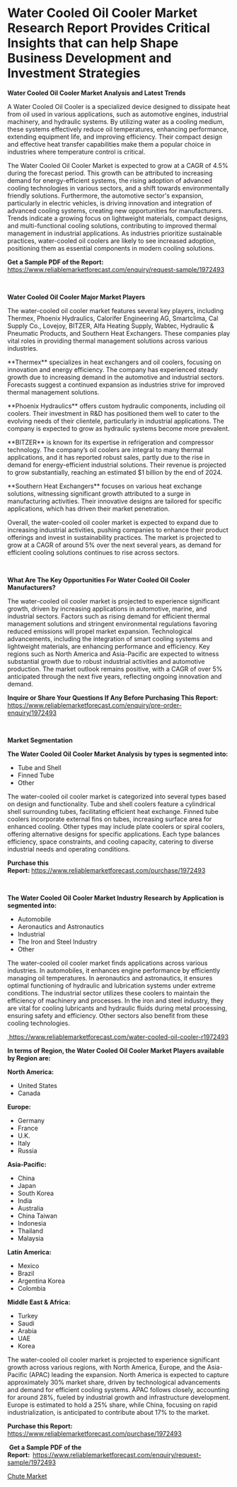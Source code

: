 <p><h1>Water Cooled Oil Cooler Market Research Report Provides Critical Insights that can help Shape Business Development and Investment Strategies</h1></p><p><strong>Water Cooled Oil Cooler Market Analysis and Latest Trends</strong></p>
<p><p>A Water Cooled Oil Cooler is a specialized device designed to dissipate heat from oil used in various applications, such as automotive engines, industrial machinery, and hydraulic systems. By utilizing water as a cooling medium, these systems effectively reduce oil temperatures, enhancing performance, extending equipment life, and improving efficiency. Their compact design and effective heat transfer capabilities make them a popular choice in industries where temperature control is critical.</p><p>The Water Cooled Oil Cooler Market is expected to grow at a CAGR of 4.5% during the forecast period. This growth can be attributed to increasing demand for energy-efficient systems, the rising adoption of advanced cooling technologies in various sectors, and a shift towards environmentally friendly solutions. Furthermore, the automotive sector's expansion, particularly in electric vehicles, is driving innovation and integration of advanced cooling systems, creating new opportunities for manufacturers. Trends indicate a growing focus on lightweight materials, compact designs, and multi-functional cooling solutions, contributing to improved thermal management in industrial applications. As industries prioritize sustainable practices, water-cooled oil coolers are likely to see increased adoption, positioning them as essential components in modern cooling solutions.</p></p>
<p><strong>Get a Sample PDF of the Report:&nbsp;</strong> <a href="https://www.reliablemarketforecast.com/enquiry/request-sample/1972493?utm_campaign=2518&utm_medium=2&utm_source=Github&utm_content=ia&utm_term=20022025&utm_id=water-cooled-oil-cooler">https://www.reliablemarketforecast.com/enquiry/request-sample/1972493</a></p>
<p>&nbsp;</p>
<p><strong>Water Cooled Oil Cooler Major Market Players</strong></p>
<p><p>The water-cooled oil cooler market features several key players, including Thermex, Phoenix Hydraulics, Calorifer Engineering AG, Smartclima, Cal Supply Co., Lovejoy, BITZER, Alfa Heating Supply, Wabtec, Hydraulic & Pneumatic Products, and Southern Heat Exchangers. These companies play vital roles in providing thermal management solutions across various industries.</p><p>**Thermex** specializes in heat exchangers and oil coolers, focusing on innovation and energy efficiency. The company has experienced steady growth due to increasing demand in the automotive and industrial sectors. Forecasts suggest a continued expansion as industries strive for improved thermal management solutions.</p><p>**Phoenix Hydraulics** offers custom hydraulic components, including oil coolers. Their investment in R&D has positioned them well to cater to the evolving needs of their clientele, particularly in industrial applications. The company is expected to grow as hydraulic systems become more prevalent.</p><p>**BITZER** is known for its expertise in refrigeration and compressor technology. The company’s oil coolers are integral to many thermal applications, and it has reported robust sales, partly due to the rise in demand for energy-efficient industrial solutions. Their revenue is projected to grow substantially, reaching an estimated $1 billion by the end of 2024.</p><p>**Southern Heat Exchangers** focuses on various heat exchange solutions, witnessing significant growth attributed to a surge in manufacturing activities. Their innovative designs are tailored for specific applications, which has driven their market penetration.</p><p>Overall, the water-cooled oil cooler market is expected to expand due to increasing industrial activities, pushing companies to enhance their product offerings and invest in sustainability practices. The market is projected to grow at a CAGR of around 5% over the next several years, as demand for efficient cooling solutions continues to rise across sectors.</p></p>
<p>&nbsp;</p>
<p><strong>What Are The Key Opportunities For Water Cooled Oil Cooler Manufacturers?</strong></p>
<p><p>The water-cooled oil cooler market is projected to experience significant growth, driven by increasing applications in automotive, marine, and industrial sectors. Factors such as rising demand for efficient thermal management solutions and stringent environmental regulations favoring reduced emissions will propel market expansion. Technological advancements, including the integration of smart cooling systems and lightweight materials, are enhancing performance and efficiency. Key regions such as North America and Asia-Pacific are expected to witness substantial growth due to robust industrial activities and automotive production. The market outlook remains positive, with a CAGR of over 5% anticipated through the next five years, reflecting ongoing innovation and demand.</p></p>
<p><strong>Inquire or Share Your Questions If Any Before Purchasing This Report:</strong> <a href="https://www.reliablemarketforecast.com/enquiry/pre-order-enquiry/1972493?utm_campaign=2518&utm_medium=2&utm_source=Github&utm_content=ia&utm_term=20022025&utm_id=water-cooled-oil-cooler">https://www.reliablemarketforecast.com/enquiry/pre-order-enquiry/1972493</a></p>
<p>&nbsp;</p>
<p><strong>Market Segmentation</strong></p>
<p><strong>The Water Cooled Oil Cooler Market Analysis by types is segmented into:</strong></p>
<p><ul><li>Tube and Shell</li><li>Finned Tube</li><li>Other</li></ul></p>
<p><p>The water-cooled oil cooler market is categorized into several types based on design and functionality. Tube and shell coolers feature a cylindrical shell surrounding tubes, facilitating efficient heat exchange. Finned tube coolers incorporate external fins on tubes, increasing surface area for enhanced cooling. Other types may include plate coolers or spiral coolers, offering alternative designs for specific applications. Each type balances efficiency, space constraints, and cooling capacity, catering to diverse industrial needs and operating conditions.</p></p>
<p><strong>Purchase this Report:&nbsp;</strong><a href="https://www.reliablemarketforecast.com/purchase/1972493?utm_campaign=2518&utm_medium=2&utm_source=Github&utm_content=ia&utm_term=20022025&utm_id=water-cooled-oil-cooler">https://www.reliablemarketforecast.com/purchase/1972493</a></p>
<p>&nbsp;</p>
<p><strong>The Water Cooled Oil Cooler Market Industry Research by Application is segmented into:</strong></p>
<p><ul><li>Automobile</li><li>Aeronautics and Astronautics</li><li>Industrial</li><li>The Iron and Steel Industry</li><li>Other</li></ul></p>
<p><p>The water-cooled oil cooler market finds applications across various industries. In automobiles, it enhances engine performance by efficiently managing oil temperatures. In aeronautics and astronautics, it ensures optimal functioning of hydraulic and lubrication systems under extreme conditions. The industrial sector utilizes these coolers to maintain the efficiency of machinery and processes. In the iron and steel industry, they are vital for cooling lubricants and hydraulic fluids during metal processing, ensuring safety and efficiency. Other sectors also benefit from these cooling technologies.</p></p>
<p><a href="https://www.reliablemarketforecast.com/water-cooled-oil-cooler-r1972493?utm_campaign=2518&utm_medium=2&utm_source=Github&utm_content=ia&utm_term=20022025&utm_id=water-cooled-oil-cooler">&nbsp;https://www.reliablemarketforecast.com/water-cooled-oil-cooler-r1972493</a></p>
<p><strong>In terms of Region, the Water Cooled Oil Cooler Market Players available by Region are:</strong></p>
<p>
    <p> <strong> North America: </strong>
        <ul>
            <li>United States</li>
            <li>Canada</li>
        </ul>
        </p> 
    <p> <strong> Europe: </strong>
        <ul>
            <li>Germany</li>
            <li>France</li>
            <li>U.K.</li>
            <li>Italy</li>
            <li>Russia</li>
        </ul>
        </p> 
    <p> <strong> Asia-Pacific: </strong>
        <ul>
            <li>China</li>
            <li>Japan</li>
            <li>South Korea</li>
            <li>India</li>
            <li>Australia</li>
            <li>China Taiwan</li>
            <li>Indonesia</li>
            <li>Thailand</li>
            <li>Malaysia</li>
        </ul>
        </p> 
    <p> <strong> Latin America: </strong>
        <ul>
            <li>Mexico</li>
            <li>Brazil</li>
            <li>Argentina Korea</li>
            <li>Colombia</li>
        </ul>
        </p> 
    <p> <strong> Middle East & Africa: </strong>
        <ul>
            <li>Turkey</li>
            <li>Saudi</li>
            <li>Arabia</li>
            <li>UAE</li>
            <li>Korea</li>
        </ul>
    </p>
    </p>
<p><p>The water-cooled oil cooler market is projected to experience significant growth across various regions, with North America, Europe, and the Asia-Pacific (APAC) leading the expansion. North America is expected to capture approximately 30% market share, driven by technological advancements and demand for efficient cooling systems. APAC follows closely, accounting for around 28%, fueled by industrial growth and infrastructure development. Europe is estimated to hold a 25% share, while China, focusing on rapid industrialization, is anticipated to contribute about 17% to the market.</p></p>
<p><strong>Purchase this Report: </strong><a href="https://www.reliablemarketforecast.com/purchase/1972493?utm_campaign=2518&utm_medium=2&utm_source=Github&utm_content=ia&utm_term=20022025&utm_id=water-cooled-oil-cooler">https://www.reliablemarketforecast.com/purchase/1972493</a></p>
<p>&nbsp;<strong>Get a Sample PDF of the Report:&nbsp;&nbsp;</strong><a href="https://www.reliablemarketforecast.com/enquiry/request-sample/1972493?utm_campaign=2518&utm_medium=2&utm_source=Github&utm_content=ia&utm_term=20022025&utm_id=water-cooled-oil-cooler">https://www.reliablemarketforecast.com/enquiry/request-sample/1972493</a></p>
<p><strong></strong></p>
<p><p><a href="https://github.com/raffadongraffadong/Market-Research-Report-List-1/blob/main/chute-market.md?utm_campaign=2518&utm_medium=2&utm_source=Github&utm_content=ia&utm_term=20022025&utm_id=water-cooled-oil-cooler">Chute Market</a></p></p>